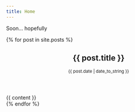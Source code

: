 ```yaml
---
title: Home
---
```


Soon... hopefully

{% for post in site.posts %}
<article class="project">
  <header>
    <h1 class="post-title">{{ post.title }}</h1>
    <p class="post-date"><small>{{ post.date | date_to_string }}</small></p>
  </header>
{{ content }}
</article>
{% endfor %}


<!--
# Hey!

I'm [Dimitri](/me), welcome on my website.

I mainly use this space to collect thoughts and ideas in the form of [notes](/notes).

You can see some [photoprojects](/projects) I'm working on.

This is what I'm doing [now](/now).

And there's also a list of the [books](/books) I read.

I wish you an excellent day!
-->
<!--
{% include image.html url="/assets/images/scottish.jpg" description="Scottish landscape" %}

{% include image.html url="/assets/images/geese.jpg" description="Geese flying out" %}
-->
